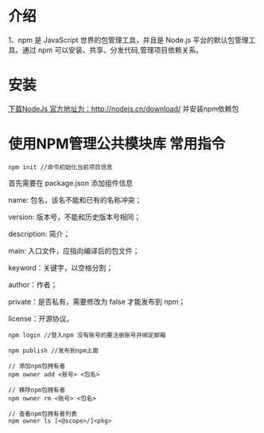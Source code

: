 # 介绍

1、npm 是 JavaScript 世界的包管理工具，并且是 Node.js 平台的默认包管理工具。通过 npm 可以安装、共享、分发代码,管理项目依赖关系。

# 安装

<a href="http://nodejs.cn/download/" target="_blank">下载NodeJs  官方地址为：http://nodejs.cn/download/  并安装npm依赖包</a>

# 使用NPM管理公共模块库 常用指令

``` npm
npm init //命令初始化当前项目信息

```

首先需要在 package.json 添加组件信息

name: 包名，该名不能和已有的名称冲突；

version: 版本号，不能和历史版本号相同；

description: 简介；

main: 入口文件，应指向编译后的包文件；

keyword：关键字，以空格分割；

author：作者；

private：是否私有，需要修改为 false 才能发布到 npm；

license：开源协议。

```
npm login //登入npm 没有账号的要注册账号并绑定邮箱

npm publish //发布到npm上面

// 添加npm包拥有者
npm owner add <账号> <包名>

// 移除npm包拥有者
npm owner rm <账号> <包名>

// 查看npm包拥有者列表
npm owner ls [<@scope>/]<pkg>

```